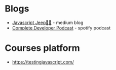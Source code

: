 # Blogs

- [Javascript Jeep🚙💨](https://medium.com/@jagathishsaravanan) - medium blog
- [Complete Developer Podcast](https://open.spotify.com/show/6TdLKSIN3n37d8w6REhXfN) - spotify podcast

# Courses platform

- https://testingjavascript.com/